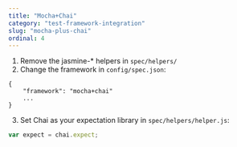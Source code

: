 ```yaml
---
title: "Mocha+Chai"
category: "test-framework-integration"
slug: "mocha-plus-chai"
ordinal: 4
---
```


1. Remove the jasmine-* helpers in `spec/helpers/`
2. Change the framework in `config/spec.json`:
```
{
    "framework": "mocha+chai"
    ...
}
```
3. Set Chai as your expectation library in `spec/helpers/helper.js`:
```javascript
var expect = chai.expect;
```
